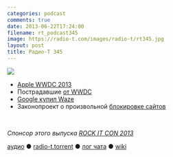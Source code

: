 ```yaml
---
categories: podcast
comments: true
date: 2013-06-22T17:24:00
filename: rt_podcast345
image: https://radio-t.com/images/radio-t/rt345.jpg
layout: post
title: Радио-Т 345
---
```


![](https://radio-t.com/images/radio-t/rt345.jpg)

* [Apple WWDC 2013](http://thenextweb.com/apple/2013/06/10/everything-announced-at-apples-wwdc-2013-keynote-in-one-handy-list/)
* Пострадавшие [от WWDC](http://www.cultofmac.com/231121/seven-apps-apple-killed/)
* [Google купил Waze](http://mashable.com/2013/06/11/google-buys-waze/)
* Законопроект о произвольной [блокировке сайтов](http://clubs.ya.ru/company/replies.xml?item_no=68266)
<br/>

_Спонсор этого выпуска [ROCK IT CON 2013](http://www.rockitcon.com)_

[аудио](http://cdn.radio-t.com/rt_podcast345.mp3) ● [radio-t.torrent](http://www.radio-t.com/torrents/rt_podcast345.mp3.torrent) ● [лог чата](http://chat.radio-t.com/logs/radio-t-345.html) ● [wiki](http://wiki.radio-t.com/%D0%92%D1%8B%D0%BF%D1%83%D1%81%D0%BA_345)<audio src="http://cdn.radio-t.com/rt_podcast345.mp3" preload="none"></audio>

